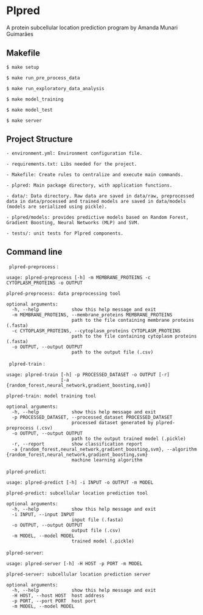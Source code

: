 # Plpred

A protein subcellular location prediction program by Amanda Munari Guimarães

## Makefile

```$ make setup```

```$ make run_pre_process_data```
	
```$ make run_exploratory_data_analysis```

```$ make model_training```

```$ make model_test```

```$ make server```


## Project Structure

```
- environment.yml: Environment configuration file.

- requirements.txt: Libs needed for the project.

- Makefile: Create rules to centralize and execute main commands.

- plpred: Main package directory, with application functions.

- data/: Data directory. Raw data are saved in data/raw, preprocessed data in data/processed and trained models are saved in data/models (models are serialized using pickle).

- plpred/models: provides predictive models based on Random Forest, Gradient Boosting, Neural Networks (MLP) and SVM.

- tests/: unit tests for Plpred components.

```

## Command line

``` plpred-preprocess``` :

```
usage: plpred-preprocess [-h] -m MEMBRANE_PROTEINS -c CYTOPLASM_PROTEINS -o OUTPUT

plpred-preprocess: data preprocessing tool

optional arguments:
  -h, --help            show this help message and exit
  -m MEMBRANE_PROTEINS, --membrane_proteins MEMBRANE_PROTEINS
                        path to the file containing membrane proteins (.fasta)
  -c CYTOPLASM_PROTEINS, --cytoplasm_proteins CYTOPLASM_PROTEINS
                        path to the file containing cytoplasm proteins (.fasta)
  -o OUTPUT, --output OUTPUT
                        path to the output file (.csv)
```

``` plpred-train``` :

```
usage: plpred-train [-h] -p PROCESSED_DATASET -o OUTPUT [-r]
                    [-a {random_forest,neural_network,gradient_boosting,svm}]

plpred-train: model training tool

optional arguments:
  -h, --help            show this help message and exit
  -p PROCESSED_DATASET, --processed_dataset PROCESSED_DATASET
                        processed dataset generated by plpred-preprocess (.csv)
  -o OUTPUT, --output OUTPUT
                        path to the output trained model (.pickle)
  -r, --report          show classification report
  -a {random_forest,neural_network,gradient_boosting,svm}, --algorithm {random_forest,neural_network,gradient_boosting,svm}
                        machine learning algorithm
```

```plpred-predict```:

```
usage: plpred-predict [-h] -i INPUT -o OUTPUT -m MODEL

plpred-predict: subcellular location prediction tool

optional arguments:
  -h, --help            show this help message and exit
  -i INPUT, --input INPUT
                        input file (.fasta)
  -o OUTPUT, --output OUTPUT
                        output file (.csv)
  -m MODEL, --model MODEL
                        trained model (.pickle)
```

```plpred-server```:

```
usage: plpred-server [-h] -H HOST -p PORT -m MODEL

plpred-server: subcellular location prediction server

optional arguments:
  -h, --help            show this help message and exit
  -H HOST, --host HOST  host address
  -p PORT, --port PORT  host port
  -m MODEL, --model MODEL
```
